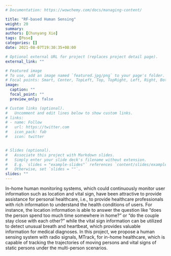 ```yaml
---
# Documentation: https://wowchemy.com/docs/managing-content/

title: "RF-based Human Sensing"
weight: 20
summary: 
authors: [Chunyang Xie]
tags: [Pose]
categories: []
date: 2021-08-07T19:30:35+08:00

# Optional external URL for project (replaces project detail page).
external_link: ""

# Featured image
# To use, add an image named `featured.jpg/png` to your page's folder.
# Focal points: Smart, Center, TopLeft, Top, TopRight, Left, Right, BottomLeft, Bottom, BottomRight.
image: 
  caption: ""
  focal_point: ""
  preview_only: false

# Custom links (optional).
#   Uncomment and edit lines below to show custom links.
# links:
# - name: Follow
#   url: https://twitter.com
#   icon_pack: fab
#   icon: twitter


# Slides (optional).
#   Associate this project with Markdown slides.
#   Simply enter your slide deck's filename without extension.
#   E.g. `slides = "example-slides"` references `content/slides/example-slides.md`.
#   Otherwise, set `slides = ""`.
slides: ""
---
```


In-home human monitoring systems, which could continuously monitor user information such as location and vital sign, have been attractive to provide assistance for personal healthcare, i.e., to provide healthcare professionals with rich information to understand the health conditions of users. For instance, the location information is able to answer the question like “does the person spend too much time somewhere in home?” or “do the couple stay close with each other?” while the vital sign information can be utilized to detect unusual breath and heartbeat, which provides valuable information for medical diagnoses. In this project, we propose a human sensing system with radio signals, MTrack, for in-home healthcare, which is capable of tracking the trajectories of moving persons and vital signs of static persons under the multi-person scenarios.
